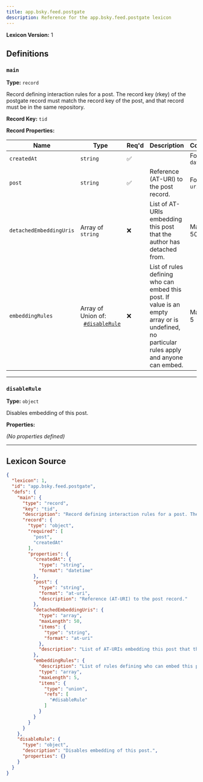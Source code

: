 ```yaml
---
title: app.bsky.feed.postgate
description: Reference for the app.bsky.feed.postgate lexicon
---
```

**Lexicon Version:** 1

## Definitions

<a name="main"></a>
### `main`

**Type:** `record`

Record defining interaction rules for a post. The record key (rkey) of the postgate record must match the record key of the post, and that record must be in the same repository.

**Record Key:** `tid`

**Record Properties:**

| Name | Type | Req'd  | Description | Constraints |
|------|------|----------|-------------|-------------|
| `createdAt` | `string` | ✅  |  | Format: `datetime` |
| `post` | `string` | ✅  | Reference (AT-URI) to the post record. | Format: `at-uri` |
| `detachedEmbeddingUris` | Array of `string` | ❌  | List of AT-URIs embedding this post that the author has detached from. | Max Items: 50 |
| `embeddingRules` | Array of Union of:<br/>&nbsp;&nbsp;[`#disableRule`](#disablerule) | ❌  | List of rules defining who can embed this post. If value is an empty array or is undefined, no particular rules apply and anyone can embed. | Max Items: 5 |

---

<a name="disablerule"></a>
### `disableRule`

**Type:** `object`

Disables embedding of this post.

**Properties:**

_(No properties defined)_

---

## Lexicon Source
```json
{
  "lexicon": 1,
  "id": "app.bsky.feed.postgate",
  "defs": {
    "main": {
      "type": "record",
      "key": "tid",
      "description": "Record defining interaction rules for a post. The record key (rkey) of the postgate record must match the record key of the post, and that record must be in the same repository.",
      "record": {
        "type": "object",
        "required": [
          "post",
          "createdAt"
        ],
        "properties": {
          "createdAt": {
            "type": "string",
            "format": "datetime"
          },
          "post": {
            "type": "string",
            "format": "at-uri",
            "description": "Reference (AT-URI) to the post record."
          },
          "detachedEmbeddingUris": {
            "type": "array",
            "maxLength": 50,
            "items": {
              "type": "string",
              "format": "at-uri"
            },
            "description": "List of AT-URIs embedding this post that the author has detached from."
          },
          "embeddingRules": {
            "description": "List of rules defining who can embed this post. If value is an empty array or is undefined, no particular rules apply and anyone can embed.",
            "type": "array",
            "maxLength": 5,
            "items": {
              "type": "union",
              "refs": [
                "#disableRule"
              ]
            }
          }
        }
      }
    },
    "disableRule": {
      "type": "object",
      "description": "Disables embedding of this post.",
      "properties": {}
    }
  }
}
```

